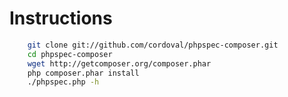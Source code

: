 Instructions
============

```sh
    git clone git://github.com/cordoval/phpspec-composer.git
    cd phpspec-composer
    wget http://getcomposer.org/composer.phar
    php composer.phar install
    ./phpspec.php -h
```
